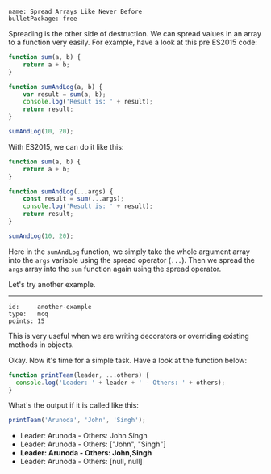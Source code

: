 ```
name: Spread Arrays Like Never Before
bulletPackage: free
```

Spreading is the other side of destruction. We can spread values in an array to a function very easily. For example, have a look at this pre ES2015 code:

~~~js
function sum(a, b) {
    return a + b;
}

function sumAndLog(a, b) {
    var result = sum(a, b);
    console.log('Result is: ' + result);
    return result;
}

sumAndLog(10, 20);
~~~

With ES2015, we can do it like this:

~~~js
function sum(a, b) {
    return a + b;
}

function sumAndLog(...args) {
    const result = sum(...args);
    console.log('Result is: ' + result);
    return result;
}

sumAndLog(10, 20);
~~~

Here in the `sumAndLog` function, we simply take the whole argument array into the `args` variable using the spread operator (`...`). Then we spread the `args` array into the `sum` function again using the spread operator.

Let's try another example.

*****

```
id:     another-example
type:   mcq
points: 15
```

This is very useful when we are writing decorators or overriding existing methods in objects.

Okay. Now it's time for a simple task. Have a look at the function below:

~~~js
function printTeam(leader, ...others) {
  console.log('Leader: ' + leader + ' - Others: ' + others);
}
~~~

What's the output if it is called like this:

~~~js
printTeam('Arunoda', 'John', 'Singh');
~~~

  - Leader: Arunoda - Others: John Singh
  - Leader: Arunoda - Others: ["John", "Singh"]
  - **Leader: Arunoda - Others: John,Singh**
  - Leader: Arunoda - Others: [null, null]
